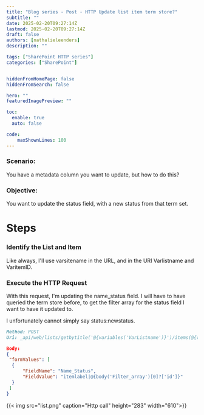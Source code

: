 ```yaml
---
title: "Blog series - Post - HTTP Update list item term store?"
subtitle: ""
date: 2025-02-20T09:27:14Z
lastmod: 2025-02-20T09:27:14Z
draft: false
authors: [nathalieleenders]
description: ""

tags: ["SharePoint HTTP series"]
categories: ["SharePoint"]


hiddenFromHomePage: false
hiddenFromSearch: false

hero: ""
featuredImagePreview: ""

toc:
  enable: true
  auto: false

code:
    maxShownLines: 100
---
```

### Scenario: 
You have a metadata column you want to update, but how to do this?

###  Objective: 
You want to update the status field, with a new status from that term set.

# Steps

### Identify the List and Item

Like always, I'll use varsitename in the URL, and in the URI Varlistname and VaritemID.

### Execute the HTTP Request 

With this request, I'm updating the name_status field. I will have to have queried the term store before, to get the filter array for the status field I want to have it updated to.

I unfortunately cannot simply say status:newstatus.

```markdown
Method: POST
Uri: _api/web/lists/getbytitle('@{variables('VarListname')}')/items(@{variables('VarItemID')})/validateUpdateListItem
```

```json
Body: 
{
 "formValues": [
  {
      "FieldName": "Name_Status",
      "FieldValue": "itemlabel|@{body('Filter_array')[0]?['id']}"
  }
 ]
}
```
 {{< img src="list.png" caption="Http call" height="283" width="610">}}

